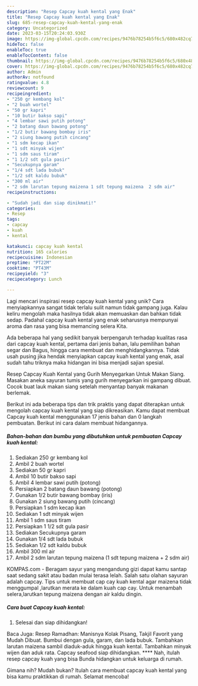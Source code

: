 ```yaml
---
description: "Resep Capcay kuah kental yang Enak"
title: "Resep Capcay kuah kental yang Enak"
slug: 685-resep-capcay-kuah-kental-yang-enak
category: Uncategorized
date: 2023-03-15T20:24:03.930Z
image: https://img-global.cpcdn.com/recipes/9476b78254b5f6c5/680x482cq70/capcay-kuah-kental-foto-resep-utama.jpg
hideToc: false
enableToc: true
enableTocContent: false
thumbnail: https://img-global.cpcdn.com/recipes/9476b78254b5f6c5/680x482cq70/capcay-kuah-kental-foto-resep-utama.jpg
cover: https://img-global.cpcdn.com/recipes/9476b78254b5f6c5/680x482cq70/capcay-kuah-kental-foto-resep-utama.jpg
author: Admin
authorAv: notfound
ratingvalue: 4.8
reviewcount: 9
recipeingredient:
- "250 gr kembang kol"
- "2 buah wortel"
- "50 gr kapri"
- "10 butir bakso sapi"
- "4 lembar sawi putih potong"
- "2 batang daun bawang potong"
- "1/2 butir bawang bombay iris"
- "2 siung bawang putih cincang"
- "1 sdm kecap ikan"
- "1 sdt minyak wijen"
- "1 sdm saus tiram"
- "1 1/2 sdt gula pasir"
- "Secukupnya garam"
- "1/4 sdt lada bubuk"
- "1/2 sdt kaldu bubuk"
- "300 ml air"
- "2 sdm larutan tepung maizena 1 sdt tepung maizena  2 sdm air"
recipeinstructions:

- "Sudah jadi dan siap dinikmati!"
categories:
- Resep
tags:
- capcay
- kuah
- kental

katakunci: capcay kuah kental 
nutrition: 165 calories
recipecuisine: Indonesian
preptime: "PT22M"
cooktime: "PT43M"
recipeyield: "3"
recipecategory: Lunch

---
```





Lagi mencari inspirasi resep capcay kuah kental yang unik? Cara menyiapkannya sangat tidak terlalu sulit namun tidak gampang juga. Kalau keliru mengolah maka hasilnya tidak akan memuaskan dan bahkan tidak sedap. Padahal capcay kuah kental yang enak seharusnya mempunyai aroma dan rasa yang bisa memancing selera Kita.





Ada beberapa hal yang sedikit banyak berpengaruh terhadap kualitas rasa dari capcay kuah kental, pertama dari jenis bahan, lalu pemilihan bahan segar dan Bagus, hingga cara membuat dan menghidangkannya. Tidak usah pusing jika hendak menyiapkan capcay kuah kental yang enak,      asal sudah tahu triknya maka hidangan ini bisa menjadi sajian spesial.














Resep Capcay Kuah Kental yang Gurih Menyegarkan Untuk Makan Siang. Masakan aneka sayuran tumis yang gurih menyegarkan ini gampang dibuat. Cocok buat lauk makan siang setelah menyantap banyak makanan berlemak.






Berikut ini ada beberapa tips dan trik praktis yang dapat diterapkan untuk mengolah capcay kuah kental yang siap dikreasikan. Kamu dapat membuat Capcay kuah kental menggunakan 17 jenis bahan dan 0 langkah pembuatan. Berikut ini cara dalam membuat hidangannya.

<!--inarticleads1-->

##### Bahan-bahan dan bumbu yang dibutuhkan untuk pembuatan Capcay kuah kental:

1. Sediakan 250 gr kembang kol
1. Ambil 2 buah wortel
1. Sediakan 50 gr kapri
1. Ambil 10 butir bakso sapi
1. Ambil 4 lembar sawi putih (potong)
1. Persiapkan 2 batang daun bawang (potong)
1. Gunakan 1/2 butir bawang bombay (iris)
1. Gunakan 2 siung bawang putih (cincang)
1. Persiapkan 1 sdm kecap ikan
1. Sediakan 1 sdt minyak wijen
1. Ambil 1 sdm saus tiram
1. Persiapkan 1 1/2 sdt gula pasir
1. Sediakan Secukupnya garam
1. Gunakan 1/4 sdt lada bubuk
1. Sediakan 1/2 sdt kaldu bubuk
1. Ambil 300 ml air
1. Ambil 2 sdm larutan tepung maizena (1 sdt tepung maizena + 2 sdm air)


KOMPAS.com - Beragam sayur yang mengandung gizi dapat kamu santap saat sedang sakit atau badan mulai terasa lelah. Salah satu olahan sayuran adalah capcay. Tips untuk membuat cap cay kuah kental agar maizena tidak menggumpal ,larutkan merata ke dalam kuah cap cay. Untuk menambah selera,larutkan tepung maizena dengan air kaldu dingin. 

<!--inarticleads2-->

##### Cara buat Capcay kuah kental:


1. Selesai dan siap dihidangkan!

Baca Juga: Resep Ramadhan: Manisnya Kolak Pisang, Takjil Favorit yang Mudah Dibuat. Bumbui dengan gula, garam, dan lada bubuk. Tambahkan larutan maizena sambil diaduk-aduk hingga kuah kental. Tambahkan minyak wijen dan aduk rata. Capcay seafood siap dihidangkan. **** Nah, itulah resep capcay kuah yang bisa Bunda hidangkan untuk keluarga di rumah. 

Gimana nih? Mudah bukan? Itulah cara membuat capcay kuah kental yang bisa kamu praktikkan di rumah. Selamat mencoba!
